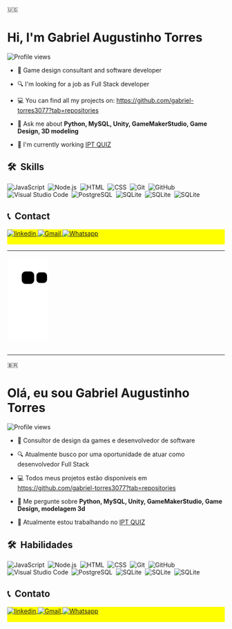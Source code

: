 :us:

<h1 align="left">Hi, I'm Gabriel Augustinho Torres</h1>
<p align="left"> <img src="https://komarev.com/ghpvc/?username=gabriel-torres3077&color=yellow" alt="Profile views"/> </p>

- 💼 Game design consultant and software developer

- 🔍 I'm looking for a job as Full Stack developer

- 💻 You can find all my projects on: https://github.com/gabriel-torres3077?tab=repositories

- 💬 Ask me about **Python, MySQL, Unity, GameMakerStudio, Game Design, 3D modeling**

- 🔭 I'm currently working [IPT QUIZ](https://github.com/gabriel-torres3077/ipt-quiz)


## 🛠 &nbsp;Skills

![JavaScript](https://img.shields.io/badge/-JavaScript-05122A?style=flat&logo=javascript)&nbsp;
![Node.js](https://img.shields.io/badge/-Python-05122A?style=flat&logo=python)&nbsp;
![HTML](https://img.shields.io/badge/-HTML-05122A?style=flat&logo=HTML5)&nbsp;
![CSS](https://img.shields.io/badge/-CSS-05122A?style=flat&logo=CSS3&logoColor=1572B6)&nbsp;
![Git](https://img.shields.io/badge/-Git-05122A?style=flat&logo=git)&nbsp;
![GitHub](https://img.shields.io/badge/-GitHub-05122A?style=flat&logo=github)&nbsp;
![Visual Studio Code](https://img.shields.io/badge/-Visual%20Studio%20Code-05122A?style=flat&logo=visual-studio-code&logoColor=007ACC)&nbsp;
![PostgreSQL](https://img.shields.io/badge/-MySQL-05122A?style=flat&logo=mysql)&nbsp;
![SQLite](https://img.shields.io/badge/-SQLite-05122A?style=flat&logo=sqlite)&nbsp;
![SQLite](https://img.shields.io/badge/-Unity-05122A?style=flat&logo=unity)&nbsp;
![SQLite](https://img.shields.io/badge/-Unreal%20Engine-05122A?style=flat&logo=unrealengine)&nbsp;


## :telephone_receiver: &nbsp;Contact

<p align="left" style="background:yellow">

<a href="https://www.linkedin.com/in/gabriel-a-torres/" target="_blank">
  <img align="center" src="https://img.shields.io/badge/-linkedin-05122A?style=flat&logo=linkedin" alt="linkedin"/>
</a>

<a href="mailto:atorres.gabriel@gmail.com?" target="_blank">
  <img align="center" src="https://img.shields.io/badge/-gmail-05122A?style=flat&logo=gmail" alt="Gmail"/>
</a>
  
<a href="https://api.whatsapp.com/send?phone=5511982203077&" target="_blank">
 <img align="center" src="https://img.shields.io/badge/-whatsapp-05122A?style=flat&logo=whatsapp" alt="Whatsapp"/>
</a><br/><br/><hr>

![Snake animation](https://github.com/rafaballerini/rafaballerini/blob/output/github-contribution-grid-snake.svg)
 <br/><br/><hr>
:brazil:

<h1 align="left">Olá, eu sou Gabriel Augustinho Torres</h1>
<p align="left"> <img src="https://komarev.com/ghpvc/?username=gabriel-torres3077&color=yellow" alt="Profile views"/> </p>

- 💼 Consultor de design da games e desenvolvedor de software

- 🔍 Atualmente busco por uma oportunidade de atuar como desenvolvedor Full Stack
  
- 💻 Todos meus projetos estão disponíveis em https://github.com/gabriel-torres3077?tab=repositories

- 💬 Me pergunte sobre **Python, MySQL, Unity, GameMakerStudio, Game Design, modelagem 3d**

- 🔭 Atualmente estou trabalhando no [IPT QUIZ](https://github.com/gabriel-torres3077/ipt-quiz)

## 🛠 &nbsp;Habilidades

![JavaScript](https://img.shields.io/badge/-JavaScript-05122A?style=flat&logo=javascript)&nbsp;
![Node.js](https://img.shields.io/badge/-Python-05122A?style=flat&logo=python)&nbsp;
![HTML](https://img.shields.io/badge/-HTML-05122A?style=flat&logo=HTML5)&nbsp;
![CSS](https://img.shields.io/badge/-CSS-05122A?style=flat&logo=CSS3&logoColor=1572B6)&nbsp;
![Git](https://img.shields.io/badge/-Git-05122A?style=flat&logo=git)&nbsp;
![GitHub](https://img.shields.io/badge/-GitHub-05122A?style=flat&logo=github)&nbsp;
![Visual Studio Code](https://img.shields.io/badge/-Visual%20Studio%20Code-05122A?style=flat&logo=visual-studio-code&logoColor=007ACC)&nbsp;
![PostgreSQL](https://img.shields.io/badge/-MySQL-05122A?style=flat&logo=mysql)&nbsp;
![SQLite](https://img.shields.io/badge/-SQLite-05122A?style=flat&logo=sqlite)&nbsp;
![SQLite](https://img.shields.io/badge/-Unity-05122A?style=flat&logo=unity)&nbsp;
![SQLite](https://img.shields.io/badge/-Unreal%20Engine-05122A?style=flat&logo=unrealengine)&nbsp;

## :telephone_receiver: &nbsp;Contato

<p align="left" style="background:yellow">

<a href="https://www.linkedin.com/in/gabriel-a-torres/" target="_blank">
  <img align="center" src="https://img.shields.io/badge/-linkedin-05122A?style=flat&logo=linkedin" alt="linkedin"/>
</a>

<a href="mailto:atorres.gabriel@gmail.com?" target="_blank">
  <img align="center" src="https://img.shields.io/badge/-gmail-05122A?style=flat&logo=gmail" alt="Gmail"/>
</a>
  
<a href="https://api.whatsapp.com/send?phone=5511982203077&text=Olá%2C%20vi%20seu%20perfil%20no%20GitHub%20e%20gostaria%20de%20conversar" target="_blank">
 <img align="center" src="https://img.shields.io/badge/-whatsapp-05122A?style=flat&logo=whatsapp" alt="Whatsapp"/>
</a><br/><br/>






